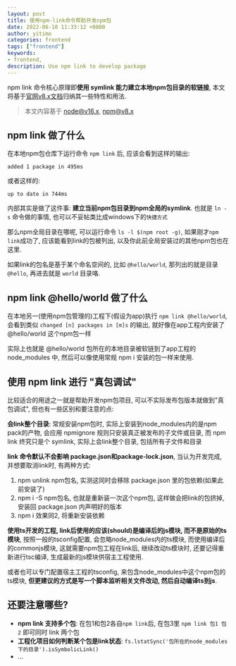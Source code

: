 ```yaml
---
layout: post
title: 使用npm-link命令帮助开发npm包
date: 2022-06-10 11:33:12 +0800
author: yitimo
categories: frontend
tags: ["frontend"]
keywords:
- frontend,
description: Use npm link to develop package
---
```


npm link 命令核心原理即**使用 symlink 能力建立本地npm包目录的软链接**, 本文将基于[官网v8.x文档](https://docs.npmjs.com/cli/v8/commands/npm-link)归纳其一些特性和用法.

> 本文内容基于 node@v16.x, npm@v8.x

## npm link 做了什么

在本地npm包仓库下运行命令 ``npm link`` 后, 应该会看到这样的输出:

``` text
added 1 package in 495ms
```

或者这样的:

``` test
up to date in 744ms
```

内部其实是做了这件事: **建立当前npm包目录到npm全局的symlink**. 也就是 ``ln -s`` 命令做的事情, 也可以不妥帖类比成windows下的``快捷方式``

那么npm全局目录在哪呢, 可以运行命令 ``ls -l $(npm root -g)``, 如果刚才``npm link``成功了, 应该能看到link的包被列出, 以及你此前全局安装过的其他npm包也在这里.

如果link的包名是基于某个命名空间的, 比如 ``@hello/world``, 那列出的就是目录 ``@hello``, 再进去就是 ``world`` 目录咯.

## npm link @hello/world 做了什么

在本地另一(使用npm包管理的)工程下(假设为app)执行 ``npm link @hello/world``, 会看到类似 ``changed [n] packages in [m]s`` 的输出, 就好像在app工程内安装了 @hello/world 这个npm包一样

实际上也就是 @hello/world 包所在的本地目录被软链到了app工程的 node_modules 中, 然后可以像使用常规 npm i 安装的包一样来使用.

## 使用 npm link 进行 "真包调试"

比较适合的用途之一就是帮助开发npm包项目, 可以不实际发布包版本就做到"真包调试", 但也有一些区别和要注意的点:

**会link整个目录**: 常规安装npm包时, 实际上安装到node_modules内的是npm pack的产物, 会应用 npmignore 规则只安装真正被发布的子文件或目录, 而 npm link 终究只是个 symlink, 实际上会link整个目录, 包括所有子文件和目录

**link 命令默认不会影响 package.json和package-lock.json**, 当认为开发完成, 并想要取消link时, 有两种方式:

1. npm unlink npm包名, 实测这同时会移除 package.json 里的包依赖(如果此前安装了)
2. npm i -S npm包名, 也就是重新装一次这个npm包, 这样做会把link的包挤掉, 安装回 package.json 内声明好的版本
3. npm i 效果同2, 将重新安装依赖

**使用ts开发的工程, link后使用的应该(should)是编译后的js模块, 而不是原始的ts模块**, 按照一般的tsconfig配置, 会忽略node_modules内的ts模块, 而使用编译后的commonjs模块, 这就需要npm包工程在link后, 继续改动ts模块时, 还要记得重新进行tsc编译, 生成最新的js模块供宿主工程使用.

或者也可以专门配置宿主工程的tsconfig, 来包含node_modules中这个npm包的ts模块, **但更建议的方式是写一个脚本监听相关文件改动, 然后自动编译ts到js**.

## 还要注意哪些?

- **npm link 支持多个包**: 在包1和包2各自``npm link``后, 在包3里 ``npm link 包1 包2`` 即可同时 link 两个包
- **工程化项目如何判断某个包是link状态**: ``fs.lstatSync('包所在的node_modules下的目录').isSymbolicLink()``
- ...
